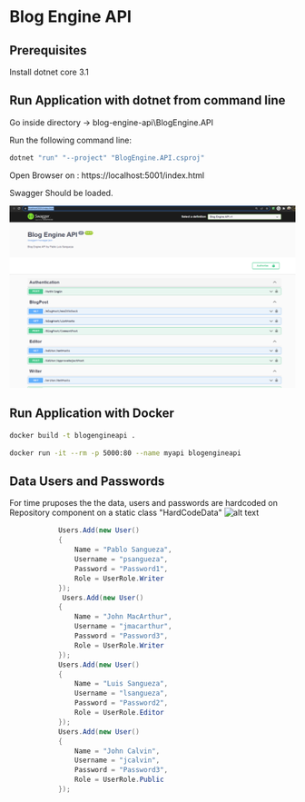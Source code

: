 # Blog Engine API

## Prerequisites

Install dotnet core 3.1

## Run Application with dotnet from command line

Go inside directory -> blog-engine-api\BlogEngine.API

Run the following command line:

```bash
dotnet "run" "--project" "BlogEngine.API.csproj"
```

Open Browser on : https://localhost:5001/index.html

Swagger Should be loaded.

![alt text](https://github.com/pablosangueza/blog-engine-api/blob/main/ExternalResources/SwaggerAPI.png)

## Run Application with Docker

```bash
docker build -t blogengineapi .
```

```bash
docker run -it --rm -p 5000:80 --name myapi blogengineapi
```

## Data Users and Passwords

For time pruposes the the data, users and passwords are hardcoded on Repository component on a static class "HardCodeData"
![alt text](https://github.com/pablosangueza/blog-engine-api/blob/main/BlogEngine.Repository/HardCodeData.cs)

```c#
            Users.Add(new User()
            {
                Name = "Pablo Sangueza",
                Username = "psangueza",
                Password = "Password1",
                Role = UserRole.Writer
            });
             Users.Add(new User()
            {
                Name = "John MacArthur",
                Username = "jmacarthur",
                Password = "Password3",
                Role = UserRole.Writer
            });
            Users.Add(new User()
            {
                Name = "Luis Sangueza",
                Username = "lsangueza",
                Password = "Password2",
                Role = UserRole.Editor
            });
            Users.Add(new User()
            {
                Name = "John Calvin",
                Username = "jcalvin",
                Password = "Password3",
                Role = UserRole.Public
            });
```
